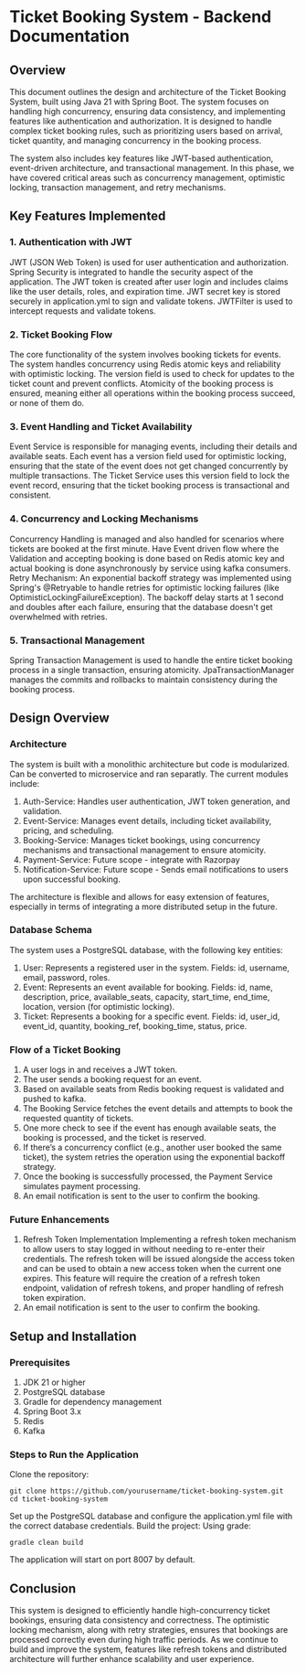 # Ticket Booking System - Backend Documentation

## Overview

This document outlines the design and architecture of the Ticket Booking System, built using Java 21 with Spring Boot. The system focuses on handling high concurrency, ensuring data consistency, and implementing features like authentication and authorization. 
It is designed to handle complex ticket booking rules, such as prioritizing users based on arrival, ticket quantity, and managing concurrency in the booking process.

The system also includes key features like JWT-based authentication, event-driven architecture, and transactional management. In this phase, we have covered critical areas such as concurrency management, optimistic locking, transaction management, and retry mechanisms.

## Key Features Implemented

### 1. Authentication with JWT
JWT (JSON Web Token) is used for user authentication and authorization.
Spring Security is integrated to handle the security aspect of the application.
The JWT token is created after user login and includes claims like the user details, roles, and expiration time.
JWT secret key is stored securely in application.yml to sign and validate tokens.
JWTFilter is used to intercept requests and validate tokens.
### 2. Ticket Booking Flow
The core functionality of the system involves booking tickets for events.
The system handles concurrency using Redis atomic keys and reliability with optimistic locking. The version field is used to check for updates to the ticket count and prevent conflicts.
Atomicity of the booking process is ensured, meaning either all operations within the booking process succeed, or none of them do.
### 3. Event Handling and Ticket Availability
Event Service is responsible for managing events, including their details and available seats.
Each event has a version field used for optimistic locking, ensuring that the state of the event does not get changed concurrently by multiple transactions.
The Ticket Service uses this version field to lock the event record, ensuring that the ticket booking process is transactional and consistent.
### 4. Concurrency and Locking Mechanisms
Concurrency Handling is managed and also handled for scenarios where tickets are booked at the first minute. Have Event driven flow where the Validation and accepting booking is done based on Redis atomic key and actual booking is done asynchronously by service using kafka consumers.
Retry Mechanism: An exponential backoff strategy was implemented using Spring's @Retryable to handle retries for optimistic locking failures (like OptimisticLockingFailureException). The backoff delay starts at 1 second and doubles after each failure, ensuring that the database doesn't get overwhelmed with retries.
### 5. Transactional Management
Spring Transaction Management is used to handle the entire ticket booking process in a single transaction, ensuring atomicity.
JpaTransactionManager manages the commits and rollbacks to maintain consistency during the booking process.

## Design Overview

### Architecture
The system is built with a monolithic architecture but code is modularized. Can be converted to microservice and ran separatly. The current modules include:
1. Auth-Service: Handles user authentication, JWT token generation, and validation.
2. Event-Service: Manages event details, including ticket availability, pricing, and scheduling.
3. Booking-Service: Manages ticket bookings, using concurrency mechanisms and transactional management to ensure atomicity.
4. Payment-Service: Future scope - integrate with Razorpay
5. Notification-Service: Future scope - Sends email notifications to users upon successful booking.

The architecture is flexible and allows for easy extension of features, especially in terms of integrating a more distributed setup in the future.

### Database Schema
The system uses a PostgreSQL database, with the following key entities:
1. User: Represents a registered user in the system.
Fields: id, username, email, password, roles.
2. Event: Represents an event available for booking.
Fields: id, name, description, price, available_seats, capacity, start_time, end_time, location, version (for optimistic locking).
3. Ticket: Represents a booking for a specific event.
Fields: id, user_id, event_id, quantity, booking_ref, booking_time, status, price.

### Flow of a Ticket Booking
1. A user logs in and receives a JWT token.
2. The user sends a booking request for an event. 
3. Based on available seats from Redis booking request is validated and pushed to kafka.
4. The Booking Service fetches the event details and attempts to book the requested quantity of tickets.
5. One more check to see if the event has enough available seats, the booking is processed, and the ticket is reserved.
6. If there’s a concurrency conflict (e.g., another user booked the same ticket), the system retries the operation using the exponential backoff strategy.
7. Once the booking is successfully processed, the Payment Service simulates payment processing.
8. An email notification is sent to the user to confirm the booking.

### Future Enhancements

1. Refresh Token Implementation
Implementing a refresh token mechanism to allow users to stay logged in without needing to re-enter their credentials. The refresh token will be issued alongside the access token and can be used to obtain a new access token when the current one expires.
This feature will require the creation of a refresh token endpoint, validation of refresh tokens, and proper handling of refresh token expiration.
2. An email notification is sent to the user to confirm the booking.

## Setup and Installation

### Prerequisites
1. JDK 21 or higher
2. PostgreSQL database
3. Gradle for dependency management
4. Spring Boot 3.x
5. Redis
6. Kafka

### Steps to Run the Application
Clone the repository:
```
git clone https://github.com/yourusername/ticket-booking-system.git
cd ticket-booking-system
```
Set up the PostgreSQL database and configure the application.yml file with the correct database credentials.
Build the project:
Using grade:
```
gradle clean build
```
The application will start on port 8007 by default.

## Conclusion

This system is designed to efficiently handle high-concurrency ticket bookings, ensuring data consistency and correctness. The optimistic locking mechanism, along with retry strategies, ensures that bookings are processed correctly even during high traffic periods. As we continue to build and improve the system, features like refresh tokens and distributed architecture will further enhance scalability and user experience.

